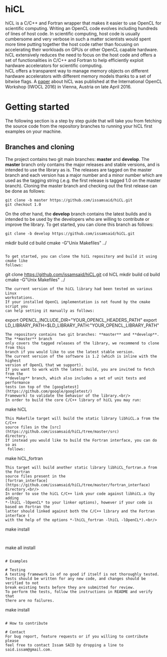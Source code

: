 # hiCL
hiCL is a C/C++ and Fortran wrapper that makes it easier to use OpenCL
for scientific computing. Writing an OpenCL code evolves including hundreds 
of lines of host code. In scientific computing, host code is usually cumbersome
and very verbose in such a matter scientists would spent more time putting 
together the host code rather than focusing on accelerating their workloads
on GPUs or other OpenCL capable hardware.<br/>
hiCL extensively reduces the need to focus on the host code and offers a set
of functionalities in C/C++ and Fortran to help efficiently exploit hardware
accelerators for scientific computing.<br/>
hiCL offers a transparent way to manage memory objects on different hardware 
accelerators with different memory models thanks to a set of bitwise 
flags.
A [paper](http://dl.acm.org/citation.cfm?id=2909453) about hiCL was published
at the International OpenCL Workshop (IWOCL 2016) in Vienna, Austria on late
April 2016.

# Getting started
The following section is a step by step guide that will take you from fetching
the source code from the repository branches to running your hiCL first examples
on your machine.

## Branches and cloning
The project contains two git main branches: **master** and **develop**. 
The **master** branch only contains the major releases and stable versions, and 
is intended to use the library as is.
The releases are tagged on the master branch and each version has a major
number and a minor number which are used as the tagging string (.e.g. the 
first release is tagged 1.0 on the master branch).
Cloning the master branch and checking out the first release can
be done as follows:
```
git clone -b master https://github.com/issamsaid/hiCL.git
git checkout 1.0
```

On the other hand, the **develop** branch contains the latest builds and is
intended to be used by the developers who are willing to contribute or improve 
the library. To get started, you can clone this branch as follows:
```
git clone -b develop https://github.com/issamsaid/hiCL.git
```
mkdir build
cd build
cmake -G"Unix Makefiles" ../
```

To get started, you can clone the hiCL repository and build it using cmake like
follows:
```
git clone https://github.com/issamsaid/hiCL.git
cd hiCL
mkdir build
cd build
cmake -G"Unix Makefiles" ../
```
The current version of the hiCL library had been tested on various Linux 
workstations.
If your installed OpenCL implementation is not found by the cmake script you 
can help setting it manually as follows:
```
export OPENCL_INCLUDE_DIR="YOUR_OPENCL_HEADERS_PATH"
export LD_LIBRARY_PATH=$LD_LIBRARY_PATH:"YOUR_OPENCL_LIBRARY_PATH"
```
The repository contains two git branches: **master** and **develop**. 
The **master** branch
only covers the tagged releases of the library, we recommend to clone from this 
branch if you would like to use the latest stable version. 
The current version of the software is 1.2 (which is inline with the highest 
version of OpenCL that we support).
If you want to work with the latest build, you are invited to fetch from the 
**develop** branch, which also includes a set of unit tests and performance 
tests (on top of the [googletest](https://github.com/google/googletest/) 
Framework) to validate the behavior of the library.<br/>
In order to build the core C/C++ library of hiCL you may run:
```
make hiCL
```
This Makefile target will build the static library libhiCL.a from the C/C++ 
source files in the [src](https://github.com/issamsaid/hiCL/tree/master/src)
directory. 
If instead you would like to build the Fortran interface, you can do so as
 follows:
```
make hiCL_fortran
```
This target will build another static library libhiCL_fortran.a from the Fortran
source files present in the 
[fortran_interface](https://github.com/issamsaid/hiCL/tree/master/fortran_interface)
directory.<br/>
In order to use the hiCL C/C++ link your code against libhiCL.a (by adding 
*-lhiCL -lOpenCL* to your linker options), however if your code is based on Fortran the 
latter should linked against both the C/C++ library and the Fortran interface (
with the help of the options *-lhiCL_fortran -lhiCL -lOpenCL*).<br/>

```
make install
```


```
make all install
```

# Examples

# Testing
A testing framework is of no good if itself is not thoroughly tested. 
Tests should be written for any new code, and changes should be verified to not 
break existing tests before they are submitted for review. 
To perform the tests, follow the instructions in README and verify that 
there are no failures.
```
make install
```

# How to contribute

# Contact
For bug report, feature requests or if you willing to contribute please 
feel free to contact Issam SAID by dropping a line to said.issam@gmail.com.